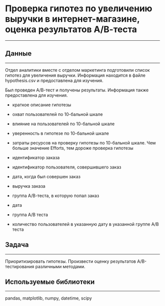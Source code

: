 # Проверка гипотез по увеличению выручки в интернет-магазине, оценка результатов А/В-теста
---

## Данные
---

Отдел аналитики вместе с отделом маркетинга подготовили список гипотез для увеличения выручки. Информация находится в файле hypothesis.csv и  предоставлена для изучения.

Был проведен А/В-тест и получены результаты. Информация также предоставлена для изучения.

 -  краткое описание гипотезы 
 -  охват пользователей по 10-бальной шкале
 -  влияние на пользователей по 10-бальной шкале
 -  уверенность в гипотезе по 10-бальной шкале
 -  затраты ресурсов на проверку гипотезы по 10-бальной шкале. Чем больше значение Efforts, тем дороже проверка гипотезы
 
 
 -  идентификатор заказа
 -  идентификатор пользователя, совершившего заказ
 -  дата, когда был совершен заказ
 -  выручка заказа
 -  группа А/В-теста, в которую попал заказ
 
 
 -  дата 
 -  группа А/В теста
 -  количество пользователей в указанную дату в указанной  группе А/В теста
  
## Задача
---

Приоритизировать гипотезы. Произвести оценку результатов А/В-тестирования различными методами.


## Используемые библиотеки
---

pandas,  matplotlib,  numpy,  datetime, scipy

